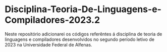# Disciplina-Teoria-De-Linguagens-e-Compiladores-2023.2
Neste repositório adicionarei os códigos referêntes á disciplina de teoria de linguagens e compiladores desenvolvidos no segundo período letivo de 2023 na Universidade Federal de Alfenas.
